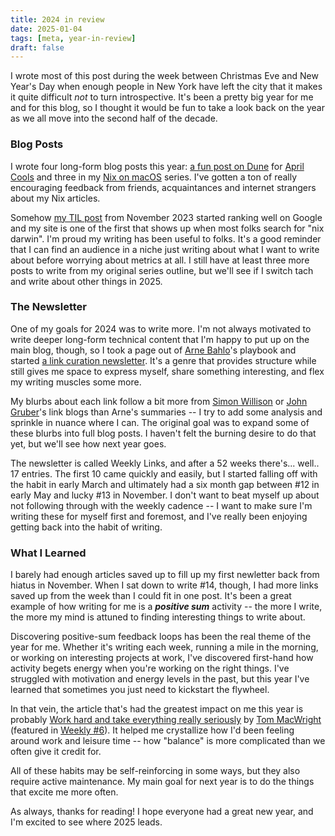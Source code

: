 ```yaml
---
title: 2024 in review
date: 2025-01-04
tags: [meta, year-in-review]
draft: false
---
```


I wrote most of this post during the week between Christmas Eve and New Year's Day when
enough people in New York have left the city that it makes it quite difficult *not* to
turn introspective. It's been a pretty big year for me and for this blog, so I thought it
would be fun to take a look back on the year as we all move into the second half of the
decade.

### Blog Posts

I wrote four long-form blog posts this year: [a fun post on Dune](/blog/2024/04/dune) for
[April Cools](https://www.aprilcools.club) and three in my [Nix on
macOS](/blog/tags/nix-on-mac/) series. I've gotten a ton of really encouraging feedback
from friends, acquaintances and internet strangers about my Nix articles. 

Somehow [my TIL post](/til/nix/nix-macos-setup/) from November 2023 started ranking well
on Google and my site is one of the first that shows up when most folks search for "nix
darwin". I'm proud my writing has been useful to folks. It's a good reminder that I can
find an audience in a niche just writing about what I want to write about before worrying
about metrics at all. I still have at least three more posts to write from my original
series outline, but we'll see if I switch tach and write about other things in 2025.

### The Newsletter
One of my goals for 2024 was to write more. I'm not always motivated to write deeper
long-form technical content that I'm happy to put up on the main blog, though, so I took a
page out of [Arne Bahlo](https://arne.me)'s playbook and started [a link curation
newsletter](/weekly). It's a genre that provides structure while still gives me space to
express myself, share something interesting, and flex my writing muscles some more.

My blurbs about each link follow a bit more from [Simon
Willison](https://simonwillison.net) or [John Gruber](https://daringfireball.net)'s link
blogs than Arne's summaries -- I try to add some analysis and sprinkle in nuance where I
can. The original goal was to expand some of these blurbs into full blog posts. I
haven't felt the burning desire to do that yet, but we'll see how next year goes.

The newsletter is called Weekly Links, and after a 52 weeks there's... well.. 17
entries. The first 10 came quickly and easily, but I started falling off with the habit in
early March and ultimately had a six month gap between #12 in early May and lucky #13 in
November. I don't want to beat myself up about not following through with the weekly
cadence -- I want to make sure I'm writing these for myself first and foremost, and I've
really been enjoying getting back into the habit of writing.

### What I Learned

I barely had enough articles saved up to fill up my first newletter back from hiatus in
November. When I sat down to write #14, though, I had more links saved up from the week
than I could fit in one post. It's been a great example of how writing for me is a
***positive sum*** activity -- the more I write, the more my mind is attuned to finding
interesting things to write about.

Discovering positive-sum feedback loops has been the real theme of the year for
me. Whether it's writing each week, running a mile in the morning, or working on
interesting projects at work, I've discovered first-hand how activity begets energy when
you're working on the right things. I've struggled with motivation and energy levels in
the past, but this year I've learned that sometimes you just need to kickstart the
flywheel.

In that vein, the article that's had the greatest impact on me this year is probably [Work hard and take everything really
seriously](https://macwright.com/2024/01/28/work-hard-and-take-everything-seriously.html)
by [Tom MacWright](https://macwright.com/) (featured in [Weekly
#6](/weekly/2024-02-04/)). It helped me crystallize how I'd been feeling around work and 
leisure time -- how "balance" is more complicated than we often give it credit for.

All of these habits may be self-reinforcing in some ways, but they also require active
maintenance. My main goal for next year is to do the things that excite me more often.

As always, thanks for reading! I hope everyone had a great new year, and I'm excited to
see where 2025 leads.
